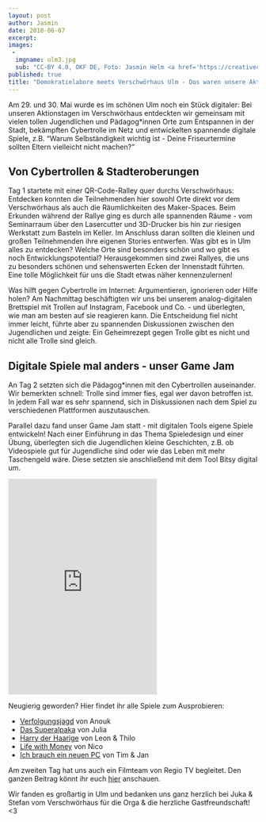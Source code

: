 ```yaml
---
layout: post
author: Jasmin
date: 2018-06-07
excerpt: 
images:
 - 
  imgname: ulm3.jpg
  sub: "CC-BY 4.0, OKF DE, Foto: Jasmin Helm <a href='https://creativecommons.org/licenses/by/4.0/deed.de'</a>"
published: true
title: "Demokratielabore meets Verschwörhaus Ulm - Das waren unsere Aktionstage"
---
```


Am 29. und 30. Mai wurde es im schönen Ulm noch ein Stück digitaler: Bei unseren Aktionstagen im Verschwörhaus entdeckten wir gemeinsam mit vielen tollen Jugendlichen und Pädagog*innen Orte zum Entspannen in der Stadt, bekämpften Cybertrolle im Netz und entwickelten spannende digitale Spiele, z.B. “Warum Selbständigkeit wichtig ist - Deine Friseurtermine sollten Eltern vielleicht nicht machen?”

## Von Cybertrollen & Stadteroberungen

Tag 1 startete mit einer QR-Code-Ralley quer durchs Verschwörhaus: Entdecken konnten die Teilnehmenden hier sowohl Orte direkt vor dem Verschwörhaus als auch die Räumlichkeiten des Maker-Spaces. Beim Erkunden während der Rallye ging es durch alle spannenden Räume - vom Seminarraum über den Lasercutter und 3D-Drucker bis hin zur riesigen Werkstatt zum Basteln im Keller. Im Anschluss daran sollten die kleinen und großen Teilnehmenden ihre eigenen Stories entwerfen. Was gibt es in Ulm alles zu entdecken? Welche Orte sind besonders schön und wo gibt es noch Entwicklungspotential? Herausgekommen sind zwei Rallyes, die uns zu besonders schönen und sehenswerten Ecken der Innenstadt führten. Eine tolle Möglichkeit für uns die Stadt etwas näher kennenzulernen!

Was hilft gegen Cybertrolle im Internet: Argumentieren, ignorieren oder Hilfe holen? Am Nachmittag beschäftigten wir uns bei unserem analog-digitalen Brettspiel mit Trollen auf Instagram, Facebook und Co. - und überlegten, wie man am besten auf sie reagieren kann. Die Entscheidung fiel nicht immer leicht, führte aber zu spannenden Diskussionen zwischen den Jugendlichen und zeigte: Ein Geheimrezept gegen Trolle gibt es nicht und nicht alle Trolle sind gleich.

## Digitale Spiele mal anders - unser Game Jam

An Tag 2 setzten sich die Pädagog*innen mit den Cybertrollen auseinander. Wir bemerkten schnell: Trolle sind immer fies, egal wer davon betroffen ist. In jedem Fall war es sehr spannend, sich in Diskussionen nach dem Spiel zu verschiedenen Plattformen auszutauschen.

Parallel dazu fand unser Game Jam statt - mit digitalen Tools eigene Spiele entwickeln! Nach einer Einführung in das Thema Spieledesign und einer Übung, überlegten sich die Jugendlichen kleine Geschichten, z.B. ob Videospiele gut für Jugendliche sind oder wie das Leben mit mehr Taschengeld wäre. Diese setzten sie anschließend mit dem Tool Bitsy digital um. 

<iframe id="iframe" src="https://demokratielabore.de/workshops/Ergebnisse/2018_05_30_Ulm/Game%20of%20Thoughts/Ulm_Leon_Thilo_Harry%20der%20Haarige.html" height="435px" frameBorder="0" style="max-width:100%;"></iframe>
<script>

    document.getElementById('iframe').focus();

</script>


Neugierig geworden? Hier findet ihr alle Spiele zum Ausprobieren:

- [Verfolgungsjagd](https://demokratielabore.de/workshops/Ergebnisse/2018_05_30_Ulm/Game%20of%20Thoughts/Ulm_Anouk_Verfolgungsjagd.html) von Anouk <br>
- [Das Superalpaka](https://demokratielabore.de/workshops/Ergebnisse/2018_05_30_Ulm/Game%20of%20Thoughts/Ulm_Julia_Das%20Superalpaka.html) von Julia <br>
- [Harry der Haarige](https://demokratielabore.de/workshops/Ergebnisse/2018_05_30_Ulm/Game%20of%20Thoughts/Ulm_Leon_Thilo_Harry%20der%20Haarige.html) von Leon & Thilo <br>
- [Life with Money](https://demokratielabore.de/workshops/Ergebnisse/2018_05_30_Ulm/Game%20of%20Thoughts/Ulm_Nico_Life%20with%20Money.html) von Nico <br>
- [Ich brauch ein neuen PC](https://demokratielabore.de/workshops/Ergebnisse/2018_05_30_Ulm/Game%20of%20Thoughts/Ulm_Tim_Jan_Ich%20brauch%20ein%20neuen%20PC.html) von Tim & Jan <br>

Am zweiten Tag hat uns auch ein Filmteam von Regio TV begleitet. Den ganzen Beitrag könnt ihr euch [hier](https://www.regio-tv.de/video_video,-jugendliche-entwickeln-onlinespiel-_vidid,146976.html) anschauen.

Wir fanden es großartig in Ulm und bedanken uns ganz herzlich bei Juka & Stefan vom Verschwörhaus für die Orga & die herzliche Gastfreundschaft! <3 
